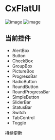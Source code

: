 # CxFlatUI
![image](https://github.com/HuJinguang/CxFlatUI/blob/master/CxFlatDemo/screenshot/1.png)
![image](https://github.com/HuJinguang/CxFlatUI/blob/master/CxFlatDemo/screenshot/2.png)
## 当前控件
+ AlertBox
+ Button
+ CheckBox
+ GroupBox
+ PictureBox
+ ProgressBar
+ RadioButton
+ RoundButton
+ RoundProgressBar
+ SimpleButton
+ SliderBar
+ StatusBar
+ Switch
+ TabControl
+ Toggle

持续更新
